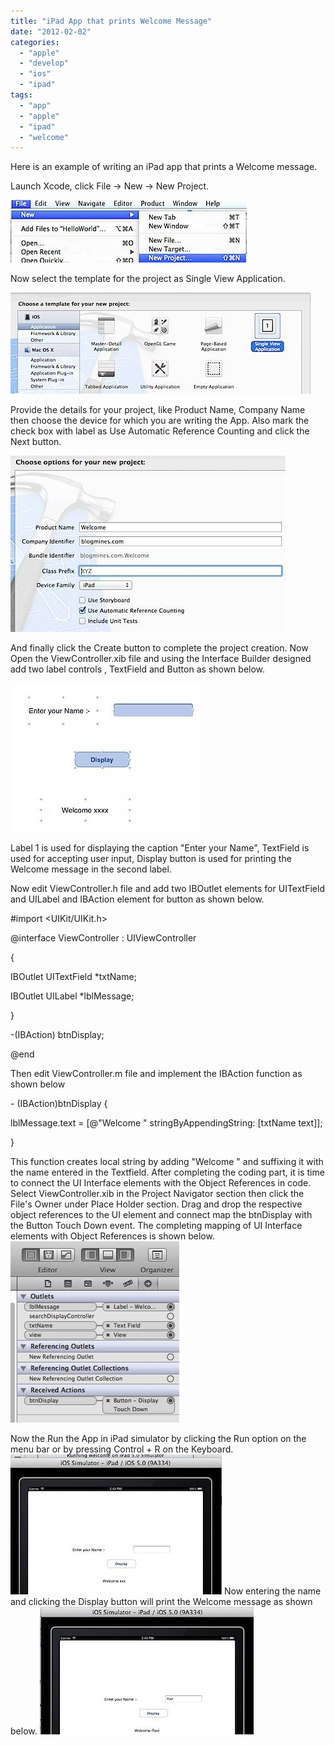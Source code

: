 ```yaml
---
title: "iPad App that prints Welcome Message"
date: "2012-02-02"
categories: 
  - "apple"
  - "develop"
  - "ios"
  - "ipad"
tags: 
  - "app"
  - "apple"
  - "ipad"
  - "welcome"
---
```


Here is an example of writing an iPad app that prints a Welcome message.

Launch Xcode, click File -> New -> New Project.

![New Project](images/201202011215.jpg)

Now select the template for the project as Single View Application.

![Project Template ](images/201202011219.jpg)

Provide the details for your project, like Product Name, Company Name then choose the device for which you are writing the App. Also mark the check box with label as Use Automatic Reference Counting and click the Next button.

![Options for New IPad Project](images/201202011223.jpg)

And finally click the Create button to complete the project creation. Now Open the ViewController.xib file and using the Interface Builder designed add two label controls , TextField and Button as shown below.

![UI Interface Builder](images/201202021110.jpg)

Label 1 is used for displaying the caption "Enter your Name", TextField is used for accepting user input, Display button is used for printing the Welcome message in the second label.

Now edit ViewController.h file and add two IBOutlet elements for UITextField and UILabel and IBAction element for button as shown below.

#import <UIKit/UIKit.h>

@interface ViewController : UIViewController

{

IBOutlet UITextField \*txtName;

IBOutlet UILabel \*lblMessage;

}

\-(IBAction) btnDisplay;

@end

Then edit ViewController.m file and implement the IBAction function as shown below

\- (IBAction)btnDisplay {

lblMessage.text \= \[@"Welcome " stringByAppendingString: \[txtName text\]\];

}

This function creates local string by adding "Welcome " and suffixing it with the name entered in the Textfield. After completing the coding part, it is time to connect the UI Interface elements with the Object References in code. Select ViewController.xib in the Project Navigator section then click the File's Owner under Place Holder section. Drag and drop the respective object references to the UI element and connect map the btnDisplay with the Button Touch Down event. The completing mapping of UI Interface elements with Object References is shown below. ![UI Elements and Object Reference Mapping](images/201202021441.jpg)

Now the Run the App in iPad simulator by clicking the Run option on the menu bar or by pressing Control + R on the Keyboard. ![iPad Simulator](images/201202021444.jpg) Now entering the name and clicking the Display button will print the Welcome message as shown below. ![Welcome App in iPad Simulator](images/201202021445.jpg)

